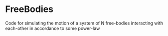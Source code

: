 # FreeBodies
Code for simulating the motion of a system of N free-bodies interacting with each-other in accordance to some power-law
